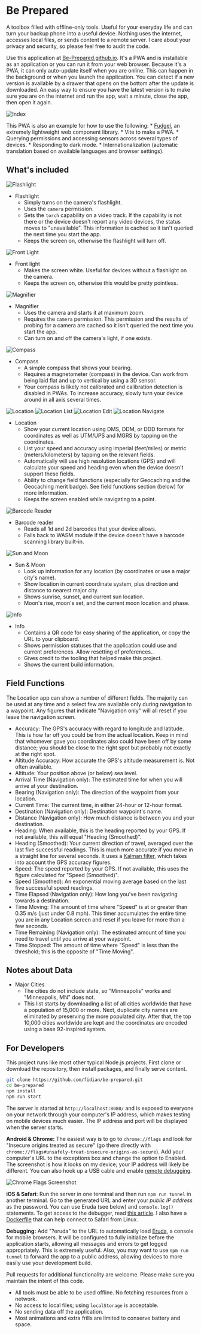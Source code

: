 # Be Prepared

A toolbox filled with offline-only tools. Useful for your everyday life and can turn your backup phone into a useful device. Nothing uses the internet, accesses local files, or sends content to a remote server. I care about your privacy and security, so please feel free to audit the code.

Use this application at [Be-Prepared.github.io](https://be-prepared.github.io). It's a PWA and is installable as an application or you can run it from your web browser. Because it's a PWA, it can only auto-update itself when you are online. This can happen in the background or when you launch the application. You can detect if a new version is available by a drawer that opens on the bottom after the update is downloaded. An easy way to ensure you have the latest version is to make sure you are on the internet and run the app, wait a minute, close the app, then open it again.

![Index](screenshots/index.png)

This PWA is also an example for how to use the following:
    * [Fudgel](https://github.com/fidian/fudgel), an extremely lightweight web component library.
    * Vite to make a PWA.
    * Querying permissions and accessing sensors across several types of devices.
    * Responding to dark mode.
    * Internationalization (automatic translation based on available languages and browser settings).

## What's included

![Flashlight](screenshots/flashlight.gif)

* Flashlight
    * Simply turns on the camera's flashlight.
    * Uses the `camera` permission.
    * Sets the `torch` capability on a video track. If the capability is not there or the device doesn't report any video devices, the status moves to "unavailable". This information is cached so it isn't queried the next time you start the app.
    * Keeps the screen on, otherwise the flashlight will turn off.

![Front Light](screenshots/front-light.png)

* Front light
    * Makes the screen white. Useful for devices without a flashlight on the camera.
    * Keeps the screen on, otherwise this would be pretty pointless.

![Magnifier](screenshots/magnifier.gif)

* Magnifier
    * Uses the camera and starts it at maximum zoom.
    * Requires the `camera` permission. This permission and the results of probing for a camera are cached so it isn't queried the next time you start the app.
    * Can turn on and off the camera's light, if one exists.

![Compass](screenshots/compass.gif)

* Compass
    * A simple compass that shows your bearing.
    * Requires a magnetometer (compass) in the device. Can work from being laid flat and up to vertical by using a 3D sensor.
    * Your compass is likely not calibrated and calibration detection is disabled in PWAs. To increase accuracy, slowly turn your device around in all axis several times.

![Location](screenshots/location.gif) ![Location List](screenshots/location-list.png) ![Location Edit](screenshots/location-edit.png) ![Location Navigate](screenshots/location-navigate.png)

* Location
    * Show your current location using DMS, DDM, or DDD formats for coordinates as well as UTM/UPS and MGRS by tapping on the coordinates.
    * List your speed and accuracy using imperial (feet/miles) or metric (meters/kilometers) by tapping on the relevant fields.
    * Automatically will use high resolution locations (GPS) and will calculate your speed and heading even when the device doesn't support these fields.
    * Ability to change field functions (especially for Geocaching and the Geocaching merit badge). See field functions section (below) for more information.
    * Keeps the screen enabled while navigating to a point.

![Barcode Reader](screenshots/barcode-reader.png)

* Barcode reader
    * Reads all 1d and 2d barcodes that your device allows.
    * Falls back to WASM module if the device doesn't have a barcode scanning library built-in.

![Sun and Moon](screenshots/sun-moon.png)

* Sun & Moon
    * Look up information for any location (by coordinates or use a major city's name).
    * Show location in current coordinate system, plus direction and distance to nearest major city.
    * Shows sunrise, sunset, and current sun location.
    * Moon's rise, moon's set, and the current moon location and phase.

![Info](screenshots/info.png)

* Info
    * Contains a QR code for easy sharing of the application, or copy the URL to your clipboard.
    * Shows permission statuses that the application could use and current preferences. Allow resetting of preferences..
    * Gives credit to the tooling that helped make this project.
    * Shows the current build information.

## Field Functions

The Location app can show a number of different fields. The majority can be used at any time and a select few are available only during navigation to a waypoint. Any figures that indicate "Navigation only" will all reset if you leave the navigation screen.

* Accuracy: The GPS's accuracy with regard to longitude and latitude. This is how far off you could be from the actual location. Keep in mind that whomever gave you coordinates also could have been off by some distance; you should be close to the right spot but probably not exactly at the right spot.
* Altitude Accuracy: How accurate the GPS's altitude measurement is. Not often available.
* Altitude: Your position above (or below) sea level.
* Arrival Time (Navigation only): The estimated time for when you will arrive at your destination.
* Bearing (Navigation only): The direction of the waypoint from your location.
* Current Time: The current time, in either 24-hour or 12-hour format.
* Destination (Navigation only): Destination waypoint's name.
* Distance (Navigation only): How much distance is between you and your destination.
* Heading: When available, this is the heading reported by your GPS. If not available, this will equal "Heading (Smoothed)".
* Heading (Smoothed): Your current direction of travel, averaged over the last five successful readings. This is much more accurate if you move in a straight line for several seconds. It uses a [Kalman filter](https://en.wikipedia.org/wiki/Kalman_filter), which takes into account the GPS accuracy figures.
* Speed: The speed reported by your GPS. If not available, this uses the figure calculated for "Speed (Smoothed)".
* Speed (Smoothed): An exponential moving average based on the last five successful speed readings.
* Time Elapsed (Navigation only): How long you've been navigating towards a destination.
* Time Moving: The amount of time where "Speed" is at or greater than 0.35 m/s (just under 0.8 mph). This timer accumulates the entire time you are in any Location screen and reset if you leave for more than a few seconds.
* Time Remaining (Navigation only): The estimated amount of time you need to travel until you arrive at your waypoint.
* Time Stopped: The amount of time where "Speed" is less than the threshold; this is the opposite of "Time Moving".

## Notes about Data

* Major Cities
    * The cities do not include state, so "Minneapolis" works and "Minneapolis, MN" does not.
    * This list starts by downloading a list of all cities worldwide that have a population of 15,000 or more. Next, duplicate city names are eliminated by preserving the more populated city. After that, the top 10,000 cities worldwide are kept and the coordinates are encoded using a base 92-inspired system.

## For Developers

This project runs like most other typical Node.js projects. First clone or download the repository, then install packages, and finally serve content.

```bash
git clone https://github.com/fidian/be-prepared.git
cd be-prepared
npm install
npm run start
```

The server is started at `http://localhost:8080/` and is exposed to everyone on your network through your computer's IP address, which makes testing on mobile devices much easier. The IP address and port will be displayed when the server starts.

**Android & Chrome:** The easiest way is to go to `chrome://flags` and look for "Insecure origins treated as secure" (go there directly with `chrome://flags#unsafely-treat-insecure-origins-as-secure`). Add your computer's URL to the exceptions box and change the option to Enabled. The screenshot is how it looks on my device; your IP address will likely be different. You can also hook up a USB cable and enable [remote debugging](https://developer.chrome.com/docs/devtools/remote-debugging).

![Chrome Flags Screenshot](chrome-flags.jpg)

**iOS & Safari:** Run the server in one terminal and then run `npm run tunnel` in another terminal. Go to the generated URL and enter your *public IP address* as the password. You can use Eruda (see below) and `console.log()` statements. To get access to the debugger, read [this article](https://www.closingtags.com/remote-debugging-web-apps-on-ios-from-linux/). I also have a [Dockerfile](ios-webkit-debugger/) that can help connect to Safari from Linux.

**Debugging:** Add "?eruda" to the URL to automatically load [Eruda](https://github.com/liriliri/eruda), a console for mobile browsers. It will be configured to fully initialize before the application starts, allowing all messages and errors to get logged appropriately. This is extremely useful. Also, you may want to use `npm run tunnel` to forward the app to a public address, allowing devices to more easily use your development build.

Pull requests for additional functionality are welcome. Please make sure you maintain the intent of this code.

* All tools must be able to be used offline. No fetching resources from a network.
* No access to local files; using `localStorage` is acceptable.
* No sending data off the application.
* Most animations and extra frills are limited to conserve battery and space.
